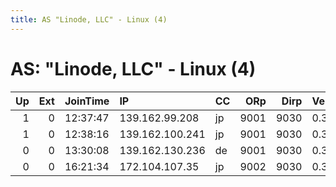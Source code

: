 ```yaml
---
title: AS "Linode, LLC" - Linux (4)
---
```


# AS: "Linode, LLC" - Linux (4)

|   Up |   Ext | JoinTime   | IP              | CC   |   ORp |   Dirp | Version   | Contact   | Nickname   |   eFamMembers |
|-----:|------:|:-----------|:----------------|:-----|------:|-------:|:----------|:----------|:-----------|--------------:|
|    1 |     0 | 12:37:47   | 139.162.99.208  | jp   |  9001 |   9030 | 0.3.1.8   | None      | Unnamed    |             2 |
|    1 |     0 | 12:38:16   | 139.162.100.241 | jp   |  9001 |   9030 | 0.3.1.8   | None      | Unnamed    |             2 |
|    0 |     0 | 13:30:08   | 139.162.130.236 | de   |  9001 |   9030 | 0.3.1.8   | None      | Unnamed    |             1 |
|    0 |     0 | 16:21:34   | 172.104.107.35  | jp   |  9002 |   9030 | 0.3.1.8   | None      | Unnamed    |             1 |

